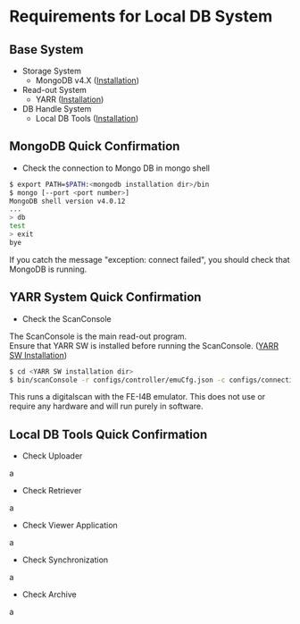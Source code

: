 # Requirements for Local DB System

## Base System
* Storage System
    * MongoDB v4.X ([Installation](https://docs.mongodb.com/manual/installation/))
* Read-out System
    * YARR ([Installation](https://yarr.readthedocs.io/en/latest/install/))
* DB Handle System
    * Local DB Tools ([Installation]())

## MongoDB Quick Confirmation

* Check the connection to Mongo DB in mongo shell

```bash
$ export PATH=$PATH:<mongodb installation dir>/bin
$ mongo [--port <port number>]
MongoDB shell version v4.0.12
...
> db
test
> exit
bye
```

If you catch the message "exception: connect failed", you should check that MongoDB is running.

## YARR System Quick Confirmation

* Check the ScanConsole

The ScanConsole is the main read-out program. <br>
Ensure that YARR SW is installed before running the ScanConsole. ([YARR SW Installation](https://yarr.readthedocs.io/en/latest/install/))

```bash
$ cd <YARR SW installation dir>
$ bin/scanConsole -r configs/controller/emuCfg.json -c configs/connectivity/example_fei4b_setup.json -s configs/scans/fei4/std_digitalscan.json -p
```

This runs a digitalscan with the FE-I4B emulator. This does not use or require any hardware and will run purely in software.

## Local DB Tools Quick Confirmation

* Check Uploader

a

* Check Retriever

a

* Check Viewer Application

a

* Check Synchronization

a

* Check Archive 

a
